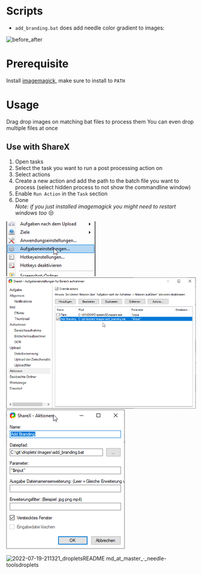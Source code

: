 
# Scripts
- ``add_branding.bat`` does add needle color gradient to images:  

![before_after](https://user-images.githubusercontent.com/5083203/179529780-05531784-14c1-433c-a4b2-fd2e5304e68b.png)

# Prerequisite
Install [imagemagick](https://imagemagick.org/script/download.php), make sure to install to ``PATH``

# Usage
Drag drop images on matching bat files to process them
You can even drop multiple files at once

## Use with ShareX
1) Open tasks
2) Select the task you want to run a post processing action on
3) Select actions
4) Create a new action and add the path to the batch file you want to process (select hidden process to not show the commandline window)
5) Enable ``Run Action`` in the ``Task`` section 
6) Done  
*Note: if you just installed imagemagick you might need to restart windows too* 😒 

![](../Documentation~/ShareX/hotkey_settings_0.png)
![](../Documentation~/ShareX/hotkey_settings_1.png)
![](../Documentation~/ShareX/hotkey_settings_2_action.png)

![2022-07-19-211321_dropletsREADME md_at_master_·_needle-toolsdroplets](https://user-images.githubusercontent.com/5083203/179830724-727a5a45-46a2-4430-a209-f9fd67949669.png)
